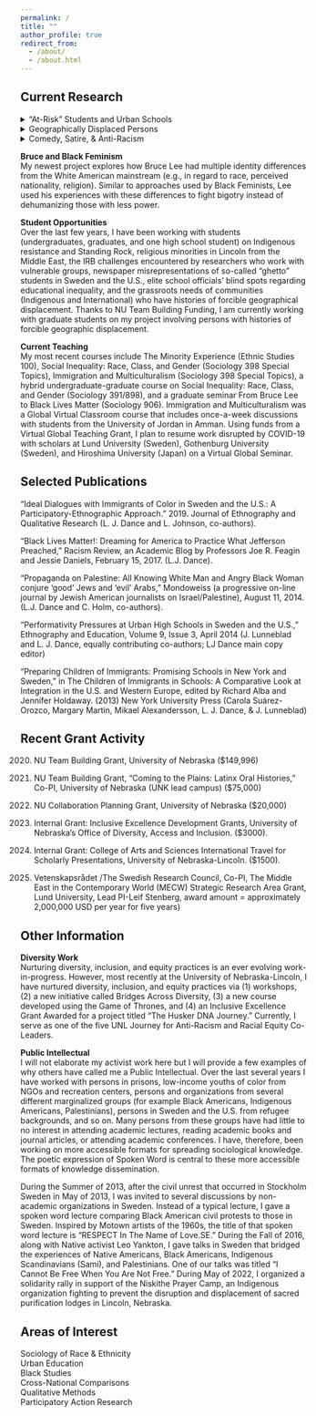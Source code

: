 ```yaml
---
permalink: /
title: ""
author_profile: true
redirect_from: 
  - /about/
  - /about.html
---
```


## Current Research

<details><summary>“At-Risk” Students and Urban Schools</summary>
When studying urban schools, my angle is less on how students fail in schools but how schools fail students and teachers. In that way, like scholars who once worked at the Center for Research on the Education of Students Placed at Risk (CRESPAR) at Johns Hopkins University, I prefer the designation of “students placed at risk” to that of “at-risk” students. Using ethnographic methods, participatory action research approaches, and, most recently, critical discourse analysis techniques, I document and analyze risk-inducing situations from the perspectives of students and teachers who experience these situations. From my dissertation and my first book to my co-authored article published in the Spring of 2014 and my current book project, Gone with the Neo-Liberal Wind: Minority Teens, School Reform, and Urban Misrepresentations in Sweden and the U.S., the precarious circumstances of urban youths, urban schools, and low-income urban communities remain unifying threads running through the vast majority of my research projects and publications.</details>

<details><summary>Geographically Displaced Persons</summary>
My current research area aims to create viable opportunities for academics to work collaboratively with persons who have histories of forced migratory displacement. To that end, a group of academics from UNK, UNO, and UNL have initiated a series of community forums, reports, workshops and symposia that bridge researchers to Indigenous and International Displaced Persons/Communities. These forums, workshop and symposia are designed to uncover understudied areas regarding migratory displacement, develop community sensitive research agendas and reports, and identify viable participatory action research projects or scholarly initiatives designed and conducted via collaborations among researchers and community members.</details>

<details><summary>Comedy, Satire, & Anti-Racism</summary>
Another current research area of inquiry combines my specializations in Black Studies, Race and Ethnicity, and Intersectionality Theory with my interest in innovative pedagogy. From Spring 2018 to Fall 2019, with IRB approval, I initiated a one-campus case study on the use of comedic materials in university instructional settings.  I, along with my research assistants, examined whether comedic materials could be used as springboards for productive conversations about sensitive topics, especially anti-Black racism, springboard that facilitate understandings about racial equity. Follow-up research, initially scheduled for Spring 2020, resumed during Spring 2021. Thus far my co-authors and I submitted two article manuscripts from this case study to Sociology Compass in August of 2022. A third manuscript is scheduled for submission to Qualitative Inquiry by September 2022.</details>

**Bruce and Black Feminism**\
My newest project explores how Bruce Lee had multiple identity differences from the White American mainstream (e.g., in regard to race, perceived nationality, religion). Similar to approaches used by Black Feminists, Lee used his experiences with these differences to fight bigotry instead of dehumanizing those with less power.

**Student Opportunities**\
Over the last few years, I have been working with students (undergraduates, graduates, and one high school student) on Indigenous resistance and Standing Rock, religious minorities in Lincoln from the Middle East, the IRB challenges encountered by researchers who work with vulnerable groups, newspaper misrepresentations of so-called “ghetto” students in Sweden and the U.S., elite school officials’ blind spots regarding educational inequality, and the grassroots needs of communities (Indigenous and International) who have histories of forcible geographical displacement. Thanks to NU Team Building Funding, I am currently working with graduate students on my project involving persons with histories of forcible geographic displacement.

**Current Teaching**\
My most recent courses include The Minority Experience (Ethnic Studies 100), Social Inequality: Race, Class, and Gender (Sociology 398 Special Topics), Immigration and Multiculturalism (Sociology 398 Special Topics), a hybrid undergraduate-graduate course on Social Inequality: Race, Class, and Gender (Sociology 391/898), and a graduate seminar From Bruce Lee to Black Lives Matter (Sociology 906). Immigration and Multiculturalism was a Global Virtual Classroom course that includes once-a-week discussions with students from the University of Jordan in Amman. Using funds from a Virtual Global Teaching Grant, I plan to resume work disrupted by COVID-19 with scholars at Lund University (Sweden), Gothenburg University (Sweden), and Hiroshima University (Japan) on a Virtual Global Seminar.

## Selected Publications

“Ideal Dialogues with Immigrants of Color in Sweden and the U.S.: A Participatory-Ethnographic Approach.” 2019. Journal of Ethnography and Qualitative Research (L. J. Dance and L. Johnson, co-authors).

“Black Lives Matter!: Dreaming for America to Practice What Jefferson Preached,” Racism Review, an Academic Blog by Professors Joe R. Feagin and Jessie Daniels,  February 15, 2017. (L.J. Dance).

“Propaganda on Palestine: All Knowing White Man and Angry Black Woman conjure ‘good’ Jews and ‘evil’ Arabs,” Mondoweiss (a progressive on-line journal by Jewish American journalists on Israel/Palestine), August 11, 2014. (L.J. Dance and C. Holm, co-authors).

“Performativity Pressures at Urban High Schools in Sweden and the U.S.,” Ethnography and Education, Volume 9, Issue 3, April 2014 (J. Lunneblad and L. J. Dance, equally contributing co-authors; LJ Dance main copy editor)

“Preparing Children of Immigrants: Promising Schools in New York and Sweden,” in The Children of Immigrants in Schools: A Comparative Look at Integration in the U.S. and Western Europe, edited by Richard Alba and Jennifer Holdaway. (2013) New York University Press (Carola Suárez-Orozco, Margary Martin, Mikael Alexandersson, L. J. Dance,  & J. Lunneblad)

## Recent Grant Activity

2020. NU Team Building Grant, University of Nebraska ($149,996)

2019. NU Team Building Grant, “Coming to the Plains: Latinx Oral Histories,” Co-PI, University of Nebraska (UNK lead campus) ($75,000)

2019. NU Collaboration Planning Grant, University of Nebraska ($20,000)

2018. Internal Grant: Inclusive Excellence Development Grants, University of Nebraska’s Office of Diversity, Access and Inclusion. ($3000).

2015. Internal Grant: College of Arts and Sciences International Travel for Scholarly Presentations, University of Nebraska-Lincoln. ($1500).

2013. Vetenskapsrådet /The Swedish Research Council, Co-PI, The Middle East in the Contemporary World (MECW) Strategic Research Area Grant, Lund University, Lead PI-Leif Stenberg, award amount = approximately 2,000,000 USD per year for five years)

## Other Information

**Diversity Work**\
Nurturing diversity, inclusion, and equity practices is an ever evolving work-in-progress. However, most recently at the University of Nebraska-Lincoln, I have nurtured diversity, inclusion, and equity practices via (1) workshops, (2) a new initiative called Bridges Across Diversity, (3) a new course developed using the Game of Thrones, and (4) an Inclusive Excellence Grant Awarded for a project titled “The Husker DNA Journey.”  Currently, I serve as one of the five UNL Journey for Anti-Racism and Racial Equity Co-Leaders.

**Public Intellectual**\
I will not elaborate my activist work here but I will provide a few examples of why others have called me a Public Intellectual. Over the last several years I have worked with persons in prisons, low-income youths of color from NGOs and recreation centers, persons and organizations from several different marginalized groups (for example Black Americans, Indigenous Americans, Palestinians), persons in Sweden and the U.S. from refugee backgrounds, and so on. Many persons from these groups have had little to no interest in attending academic lectures, reading academic books and journal articles, or attending academic conferences. I have, therefore, been working on more accessible formats for spreading sociological knowledge. The poetic expression of Spoken Word is central to these more accessible formats of knowledge dissemination.

During the Summer of 2013, after the civil unrest that occurred in Stockholm Sweden in May of 2013, I was invited to several discussions by non-academic organizations in Sweden. Instead of a typical lecture, I gave a spoken word lecture comparing Black American civil protests to those in Sweden. Inspired by Motown artists of the 1960s, the title of that spoken word lecture is “RESPECT In The Name of Love.SE.” During the Fall of 2016, along with Native activist Leo Yankton, I gave talks in Sweden that bridged the experiences of Native Americans, Black Americans, Indigenous Scandinavians (Sami), and Palestinians. One of our talks was titled “I Cannot Be Free When You Are Not Free.” During May of 2022, I organized a solidarity rally in support of the Niskithe Prayer Camp, an Indigenous organization fighting to prevent the disruption and displacement of sacred purification lodges in Lincoln, Nebraska.

## Areas of Interest

Sociology of Race & Ethnicity\
Urban Education\
Black Studies\
Cross-National Comparisons\
Qualitative Methods\
Participatory Action Research
